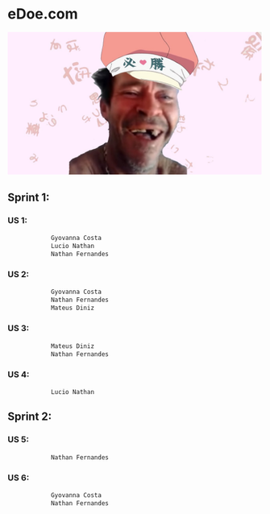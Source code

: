 #  eDoe.com

<img src="maxresdefault.jpg" alt="mim de papai"></img>

## 		Sprint 1:
###			US 1:
				Gyovanna Costa
				Lucio Nathan
				Nathan Fernandes
				
###			US 2:
				Gyovanna Costa
				Nathan Fernandes
				Mateus Diniz

###			US 3:
				Mateus Diniz
				Nathan Fernandes
###			US 4:
				Lucio Nathan
				
##		Sprint 2:

###			US 5:
				Nathan Fernandes
###			US 6:
				Gyovanna Costa
				Nathan Fernandes
